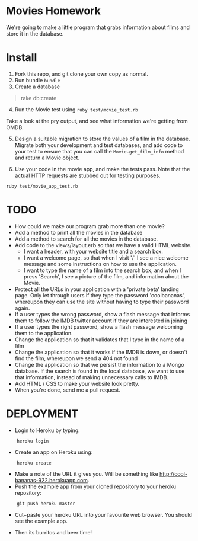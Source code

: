 # Movies Homework

We're going to make a little program that grabs information about films and store it in the database.

# Install

1. Fork this repo, and git clone your own copy as normal.
2. Run bundle
```bundle```
3. Create a database
> rake db:create
4. Run the Movie test using
```ruby test/movie_test.rb```

Take a look at the pry output, and see what information we're getting from OMDB.

5. Design a suitable migration to store the values of a film in the database.
Migrate both your development and test databases, and add code to your test to
ensure that you can call the `Movie.get_film_info` method and return a Movie object.

6. Use your code in the movie app, and make the tests pass. Note that the actual
HTTP requests are stubbed out for testing purposes.

```ruby test/movie_app_test.rb```


# TODO

* How could we make our program grab more than one movie?
* Add a method to print all the movies in the database
* Add a method to search for all the movies in the database.
* Add code to the views/layout.erb so that we have a valid HTML website.
  * I want a header, with your website title and a search box.
  * I want a welcome page, so that when I visit '/' I see a nice welcome message and some instructions on how to use the application.
  * I want to type the name of a film into the search box, and when I press 'Search', I see a picture of the film, and information about the Movie.
* Protect all the URLs in your application with a 'private beta' landing page. Only let through users if they type the password 'coolbananas', whereupon they can use the site without having to type their password again.
* If a user types the wrong password, show a flash message that informs them to follow the IMDB twitter account if they are interested in joining
* If a user types the right password, show a flash message welcoming them to the application.
* Change the application so that it validates that I type in the name of a film
* Change the application so that it works if the IMDB is down, or doesn't find the film, whereupon we send a 404 not found
* Change the application so that we persist the information to a Mongo database. If the search is found in the local database, we want to use that information, instead of making unnecessary calls to IMDB.
* Add HTML / CSS to make your website look pretty.
* When you're done, send me a pull request.

# DEPLOYMENT

* Login to Heroku by typing:

```
    heroku login
```

* Create an app on Heroku using:

```
    heroku create
```

* Make a note of the URL it gives you. Will be something like
http://cool-bananas-922.herokuapp.com.
* Push the example app from your cloned repository to your heroku repository:

```
    git push heroku master
```
* Cut+paste your heroku URL into your favourite web browser. You should see
the example app.

* Then its burritos and beer time!
